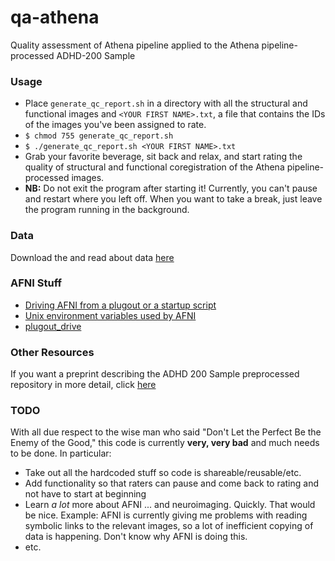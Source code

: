 # qa-athena
Quality assessment of Athena pipeline applied to the Athena pipeline-processed ADHD-200 Sample

### Usage

* Place `generate_qc_report.sh` in a directory with all the structural and functional images and `<YOUR FIRST NAME>.txt`, a file that contains the IDs of the images you've been assigned to rate.
* `$ chmod 755 generate_qc_report.sh`
* `$ ./generate_qc_report.sh <YOUR FIRST NAME>.txt`
* Grab your favorite beverage, sit back and relax, and start rating the quality of structural and functional coregistration of the Athena pipeline-processed images.
* **NB:** Do not exit the program after starting it! Currently, you can't pause and restart where you left off. When you want to take a break, just leave the program running in the background.

### Data

Download the and read about data [here](http://www.nitrc.org/plugins/mwiki/index.php/neurobureau:AthenaPipeline)

### AFNI Stuff

* [Driving AFNI from a plugout or a startup script](https://afni.nimh.nih.gov/pub/dist/doc/program_help/README.driver.html)
* [Unix environment variables used by AFNI](https://afni.nimh.nih.gov/pub/dist/doc/program_help/README.environment.html)
* [plugout_drive](https://afni.nimh.nih.gov/pub/dist/doc/program_help/plugout_drive.html)

### Other Resources

If you want a preprint describing the ADHD 200 Sample preprocessed repository in more detail, click [here](http://biorxiv.org/content/biorxiv/early/2016/01/17/037044.full.pdf)

### TODO

With all due respect to the wise man who said "Don't Let the Perfect Be the Enemy of the Good," this code is currently **very, very bad** and much needs to be done. In particular:
* Take out all the hardcoded stuff so code is shareable/reusable/etc.
* Add functionality so that raters can pause and come back to rating and not have to start at beginning
* Learn *a lot* more about AFNI ... and neuroimaging. Quickly. That would be nice. Example: AFNI is currently giving me problems with reading symbolic links to the relevant images, so a lot of inefficient copying of data is happening. Don't know why AFNI is doing this.
* etc.


